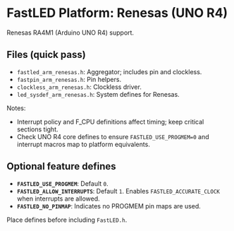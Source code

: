 # FastLED Platform: Renesas (UNO R4)

Renesas RA4M1 (Arduino UNO R4) support.

## Files (quick pass)
- `fastled_arm_renesas.h`: Aggregator; includes pin and clockless.
- `fastpin_arm_renesas.h`: Pin helpers.
- `clockless_arm_renesas.h`: Clockless driver.
- `led_sysdef_arm_renesas.h`: System defines for Renesas.

Notes:
- Interrupt policy and F_CPU definitions affect timing; keep critical sections tight.
 - Check UNO R4 core defines to ensure `FASTLED_USE_PROGMEM=0` and interrupt macros map to platform equivalents.

## Optional feature defines

- **`FASTLED_USE_PROGMEM`**: Default `0`.
- **`FASTLED_ALLOW_INTERRUPTS`**: Default `1`. Enables `FASTLED_ACCURATE_CLOCK` when interrupts are allowed.
- **`FASTLED_NO_PINMAP`**: Indicates no PROGMEM pin maps are used.

Place defines before including `FastLED.h`.
